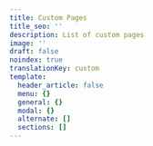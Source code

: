 ```yaml
---
title: Custom Pages
title_seo: ''
description: List of custom pages
image: ''
draft: false
noindex: true
translationKey: custom
template:
  header_article: false
  menu: {}
  general: {}
  modal: {}
  alternate: []
  sections: []
---
```

